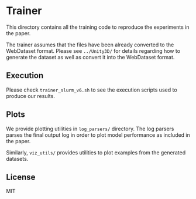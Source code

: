 # Trainer

This directory contains all the training code to reproduce the experiments in the paper.

The trainer assumes that the files have been already converted to the WebDataset format.
Please see `../Unity3D/` for details regarding how to generate the dataset as well as convert it into the WebDataset format.

## Execution

Please check `trainer_slurm_v6.sh` to see the execution scripts used to produce our results.

## Plots

We provide plotting utilities in `log_parsers/` directory.
The log parsers parses the final output log in order to plot model performance as included in the paper.

Similarly, `viz_utils/` provides utilities to plot examples from the generated datasets.

## License

MIT
